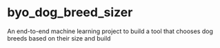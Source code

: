 # byo_dog_breed_sizer
An end-to-end machine learning project to build a tool that chooses dog breeds based on their size and build
